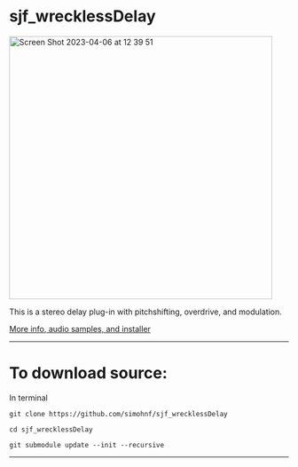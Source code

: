 # sjf_wrecklessDelay

<img width="474" alt="Screen Shot 2023-04-06 at 12 39 51" src="https://user-images.githubusercontent.com/12850558/230366209-76841986-428c-4ed9-987a-16a6ea09bb3f.png">

This is a stereo delay plug-in with pitchshifting, overdrive, and modulation. 

[More info, audio samples, and installer](https://simohnf.github.io./plug-ins/sjf_wrecklessDelay/)

------------------------------
# To download source:

In terminal 
```
git clone https://github.com/simohnf/sjf_wrecklessDelay

cd sjf_wrecklessDelay

git submodule update --init --recursive
```
---------------

